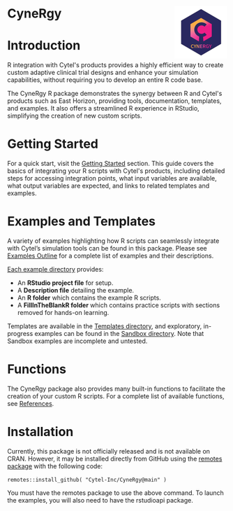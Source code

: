 
[//]: # (Comment: When editing this file, do not forget to edit pkgdown/index.md too.)

# CyneRgy <a href="https://Cytel-Inc.github.io/CyneRgy/"><img src="man/figures/logo.png" align="right" height="120" /></a>

# Introduction 

R integration with Cytel's products provides a highly efficient way to create custom adaptive clinical trial designs and enhance your simulation capabilities, without requiring you to develop an entire R code base.

The CyneRgy R package demonstrates the synergy between R and Cytel's products such as East Horizon, providing tools, documentation, templates, and examples. It also offers a streamlined R experience in RStudio, simplifying the creation of new custom scripts.

# Getting Started

For a quick start, visit the [Getting Started](https://cytel-inc.github.io/CyneRgy/articles/Overview.html) section. This guide covers the basics of integrating your R scripts with Cytel's products, including detailed steps for accessing integration points, what input variables are available, what output variables are expected, and links to related templates and examples.

# Examples and Templates

A variety of examples highlighting how R scripts can seamlessly integrate with Cytel’s simulation tools can be found in this package. Please see [Examples Outline](https://cytel-inc.github.io/CyneRgy/articles/ExampleOutline.html) for a complete list of examples and their descriptions. 

[Each example directory](inst/Examples) provides:

- An **RStudio project file** for setup.  
- A **Description file** detailing the example.  
- An **R folder** which contains the example R scripts.  
- A **FillInTheBlankR folder** which contains practice scripts with sections removed for hands-on learning.  

Templates are available in the [Templates directory](inst/Templates), and exploratory, in-progress examples can be found in the [Sandbox directory](Sandbox). Note that Sandbox examples are incomplete and untested.

# Functions

The CyneRgy package also provides many built-in functions to facilitate the creation of your custom R scripts. For a complete list of available functions, see [References](https://cytel-inc.github.io/CyneRgy/reference/index.html). 

# Installation 

Currently, this package is not officially released and is not available on CRAN. However, it may be installed directly from GitHub using the [remotes package](https://remotes.r-lib.org/) with the following code:

```
remotes::install_github( "Cytel-Inc/CyneRgy@main" )
```

You must have the remotes package to use the above command. To launch the examples, you will also need to have the rstudioapi package. 
